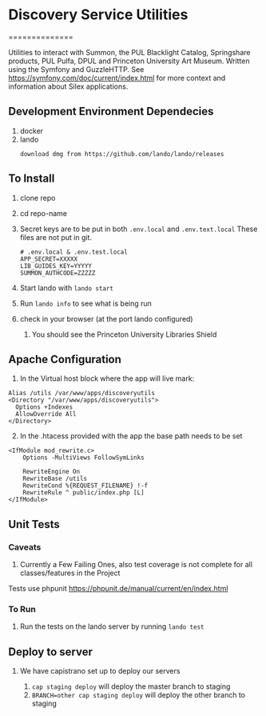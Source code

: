 # Discovery Service Utilities
==============

Utilities to interact with Summon, the PUL Blacklight Catalog, Springshare products, PUL Pulfa, DPUL and Princeton University Art Museum. Written using the Symfony and GuzzleHTTP. See https://symfony.com/doc/current/index.html for more context and information about Silex applications.

## Development Environment Dependecies
1. docker
1. lando
    ```
    download dmg from https://github.com/lando/lando/releases
    ```

## To Install

1. clone repo
1. cd repo-name
1. Secret keys are to be put in both `.env.local` and `.env.text.local`  These files are not put in git.
    ```
    # .env.local & .env.test.local
    APP_SECRET=XXXXX
    LIB_GUIDES_KEY=YYYYY
    SUMMON_AUTHCODE=ZZZZZ
    ```

1. Start lando with `lando start`
1. Run `lando info` to see what is being run
1. check in your browser (at the port lando configured)
   1. You should see the Princeton University Libraries Shield

## Apache Configuration

1. In the Virtual host block where the app will live mark:
```
Alias /utils /var/www/apps/discoveryutils
<Directory "/var/www/apps/discoveryutils">
  Options +Indexes
  AllowOverride All
</Directory>
```    
2. In the .htacess provided with the app the base path needs to be set
```
<IfModule mod_rewrite.c>
    Options -MultiViews FollowSymLinks

    RewriteEngine On
    RewriteBase /utils
    RewriteCond %{REQUEST_FILENAME} !-f
    RewriteRule ^ public/index.php [L]
</IfModule>
```

## Unit Tests

### Caveats
1. Currently a Few Failing Ones, also test coverage is not complete for all classes/features in the Project

Tests use phpunit https://phpunit.de/manual/current/en/index.html

### To Run

1. Run the tests on the lando server by running `lando test`

## Deploy to server

1. We have capistrano set up to deploy our servers

    1. `cap staging deploy` will deploy the master branch to staging
    1. `BRANCH=other cap staging deploy` will deploy the other branch to staging
